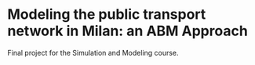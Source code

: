 # Modeling the public transport network in Milan: an ABM Approach
Final project for the Simulation and Modeling course.
